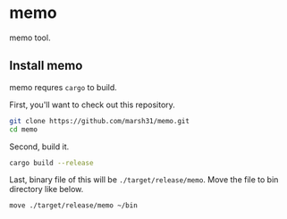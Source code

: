 # memo

memo tool.

## Install memo
memo requres `cargo` to build.

First, you'll want to check out this repository.
```sh
git clone https://github.com/marsh31/memo.git
cd memo
```

Second, build it.
```sh
cargo build --release
```

Last, binary file of this will be `./target/release/memo`.
Move the file to bin directory like below.
```sh
move ./target/release/memo ~/bin
```


